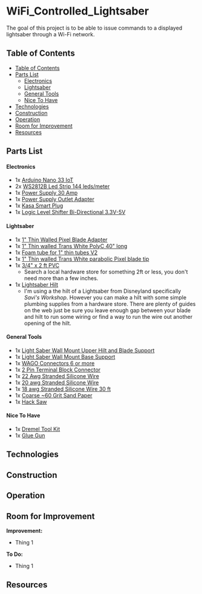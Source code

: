 # WiFi_Controlled_Lightsaber
The goal of this project is to be able to issue commands to a displayed lightsaber through a Wi-Fi network.


## Table of Contents
- [Table of Contents](#table-of-contents)
- [Parts List](#parts-list)
    - [Electronics](#electronics)
    - [Lightsaber](#lightsaber)
    - [General Tools](#general-tools)
    - [Nice To Have](#nice-to-have)
- [Technologies](#technologies)
- [Construction](#construction)
- [Operation](#operation)
- [Room for Improvement](#room-for-improvement)
- [Resources](#resources)

## Parts List

#### Electronics
- 1x [Arduino Nano 33 IoT](https://store-usa.arduino.cc/products/arduino-nano-33-iot)
- 2x [WS2812B Led Strip 144 leds/meter](https://www.btf-lighting.com/products/ws2812b-led-pixel-strip-30-60-74-96-100-144-pixels-leds-m?variant=25586938511460)
- 1x [Power Supply 30 Amp](https://www.amazon.com/dp/B0BNQ6Y88J?ref=ppx_yo2ov_dt_b_product_details&th=1)
- 1x [Power Supply Outlet Adapter](https://www.amazon.com/dp/B07C9D6CXY?ref=ppx_yo2ov_dt_b_product_details&th=1)
- 1x [Kasa Smart Plug](https://www.amazon.com/dp/B07RCNB2L3?psc=1&ref=ppx_yo2ov_dt_b_product_details)
- 1x [Logic Level Shifter Bi-Directional 3.3V-5V](https://www.amazon.com/dp/B07F7W91LC?psc=1&ref=ppx_yo2ov_dt_b_product_details)

#### Lightsaber
- 1x [1" Thin Walled Pixel Blade Adapter](https://www.thecustomsabershop.com/1-Thin-Walled-Pixel-Blade-Adapter-P1346.aspx)
- 1x [1" Thin walled Trans White PolyC 40" long](https://www.thecustomsabershop.com/1-Thin-walled-Trans-White-PolyC-40-long-P529.aspx)
- 1x [Foam tube for 1" thin tubes V2](https://www.thecustomsabershop.com/Foam-tube-for-1-thin-tubes-V2-P1336.aspx)
- 1x [1" Thin walled Trans White parabolic Pixel blade tip](https://www.thecustomsabershop.com/1-Thin-walled-Trans-White-parabolic-Pixel-blade-tip-P1425.aspx)
- 1x [3/4" x 2 ft PVC](https://www.google.com/search?q=pvc+pipe)
    - Search a local hardware store for something 2ft or less, you don't need more than a few inches.
- 1x [Lightsaber Hilt](https://disneyland.disney.go.com/shops/disneyland/savis-workshop-handbuilt-lightsabers/)
    - I'm using a the hilt of a Lightsaber from Disneyland specifically *Savi's Workshop*. However you can make a hilt with some simple plumbing supplies from a hardware store. There are plenty of guides on the web just be sure you leave enough gap between your blade and hilt to run some wiring or find a way to run the wire out another opening of the hilt.

#### General Tools

- 1x [Light Saber Wall Mount Upper Hilt and Blade Support](https://www.amazon.com/dp/B07DLXKMJX?psc=1&ref=ppx_yo2ov_dt_b_product_details)
- 1x [Light Saber Wall Mount Base Support](https://www.amazon.com/dp/B0B7D3ST7C?psc=1&ref=ppx_yo2ov_dt_b_product_details)
- 1x [WAGO Connectors 6 or more](https://www.amazon.com/dp/B0BKR2SR7H?psc=1&ref=ppx_yo2ov_dt_b_product_details)
- 1x [2 Pin Terminal Block Connector](https://www.amazon.com/dp/B088LSS14J?psc=1&ref=ppx_yo2ov_dt_b_product_details)
- 1x [22 Awg Stranded Silicone Wire](https://www.amazon.com/dp/B07G2JWYDW?ref=ppx_yo2ov_dt_b_product_details&th=1)
- 1x [20 awg Stranded Silicone Wire](https://www.amazon.com/dp/B08F79YG8Q?psc=1&ref=ppx_yo2ov_dt_b_product_details)
- 1x [18 awg Stranded Silicone Wire 30 ft](https://www.amazon.com/dp/B07FMRDP87?ref=ppx_yo2ov_dt_b_product_details&th=1)
- 1x [Coarse ~60 Grit Sand Paper](https://www.homedepot.com/p/3M-Pro-Grade-Precision-9-in-x-11-in-60-Grit-Coarse-Faster-Sanding-Sheets-4-Pack-26060PGP-4/313353044)
- 1x [Hack Saw](https://www.homedepot.com/p/Stanley-6-in-Hack-Saw-STHT14037/311326599)

#### Nice To Have

- 1x [Dremel Tool Kit](https://www.homedepot.com/p/Dremel-3000-Series-1-2-Amp-Variable-Speed-Corded-Rotary-Tool-Kit-with-25-Accessories-and-Carrying-Case-3000-1-25H/203040434)
- 1x [Glue Gun](https://www.amazon.com/Mr-Stick-Crafts-Craft-Sticks/dp/B08BCCS1SN/ref=sr_1_10?c=ts&keywords=Craft+Glue+Guns&qid=1684882690&s=arts-crafts&sr=1-10&ts_id=12898851)

## Technologies

## Construction

## Operation

## Room for Improvement

**Improvement:**

- Thing 1

**To Do:**

- Thing 1

## Resources